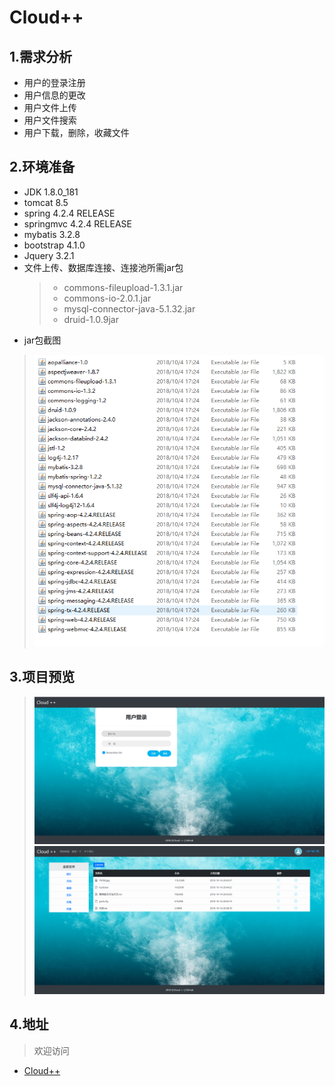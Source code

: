 # Cloud++
## 1.需求分析
  * 用户的登录注册 
  * 用户信息的更改
  * 用户文件上传
  * 用户文件搜索
  * 用户下载，删除，收藏文件
## 2.环境准备
  * JDK 1.8.0_181
  * tomcat 8.5
  * spring 4.2.4 RELEASE
  * springmvc 4.2.4 RELEASE
  * mybatis 3.2.8
  * bootstrap 4.1.0
  * Jquery 3.2.1
  * 文件上传、数据库连接、连接池所需jar包
    > * commons-fileupload-1.3.1.jar
    > * commons-io-2.0.1.jar
    > * mysql-connector-java-5.1.32.jar
    > * druid-1.0.9jar
  * jar包截图
  > ![jars](https://github.com/iamchriswu/SSM-Framework-integration/blob/master/images/jars.png)
## 3.项目预览
  > ![cloud++](https://github.com/iamchriswu/Cloud-Disk/blob/master/images/cloud%2B%2B1.png)
  > ![cloud++](https://github.com/iamchriswu/Cloud-Disk/blob/master/images/cloud%2B%2B2.png)
## 4.地址
  > 欢迎访问
  * [Cloud++](http://47.106.38.136/CouldPan)
